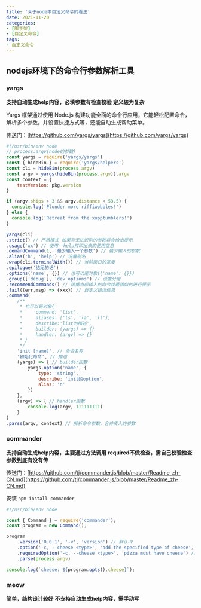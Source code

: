 ```yaml
---
title: '关于node中自定义命令的看法'
date: 2021-11-20
categories:
- [脚手架]
- [自定义命令]
tags:
- 自定义命令
---
```

## nodejs环境下的命令行参数解析工具

### yargs
**支持自动生成help内容，必填参数有检查校验**
**定义较为复杂**

Yargs 框架通过使用 Node.js 构建功能全面的命令行应用，它能轻松配置命令，解析多个参数，并设置快捷方式等，还能自动生成帮助菜单。

传送门：[https://github.com/yargs/yargs](https://github.com/yargs/yargs)
```javascript
#!/usr/bin/env node
// process.argv(node的参数)
const yargs = require('yargs/yargs')
const { hideBin } = require('yargs/helpers')
const cli = hideBin(process.argv)
const argv = yargs(hideBin(process.argv)).argv
const context = {
    testVersion: pkg.version
}

if (argv.ships > 3 && argv.distance < 53.5) {
  console.log('Plunder more riffiwobbles!')
} else {
  console.log('Retreat from the xupptumblers!')
}

yargs(cli)
.strict() // 严格模式 如果有无法识别的参数将会给出提示
.usage('xx') // 使用--help打印出来的使用信息
.demandCommand(1, '最少输入一个参数') // 最少输入的参数
.alias('h', 'help') // 设置别名
.wrap(cli.terminalWith()) // 当前窗口的宽度
.epilogue('结尾的话')
.options('name', {}) // 也可以是对象({'name': {}})
.group(['debug'], 'dev options') // 设置分组
.recommendCommands() // 根据当前输入的命令找最相似的进行提示
.fail((err,msg) => {xxx}) // 自定义错误信息
.command(
    /**
     * 也可以是对象{
     *     command: 'list',
     *     aliases: ['ls', 'la', 'll'],
     *     describe:'list的描述',
     *     builder: (yargs) => {}
     *     handler: (argv) => {}
     * }
     */
    'init [name]', // 命令名称
    '初始化命令', // 描述
    (yargs) => { // builder函数
        yargs.option('name', {
            type: 'string',
            describe: 'init的option',
            alias: 'n'
        })
    },
    (argv) => { // handler函数
        console.log(argv, 111111111)
    }
)
.parse(argv, context) // 解析命令参数，合并传入的参数
```

### commander
**支持自动生成help内容，主要通过方法调用**
**required不做检查，需自己校验检查参数到底有没有传**

传送门：[https://github.com/tj/commander.js/blob/master/Readme_zh-CN.md](https://github.com/tj/commander.js/blob/master/Readme_zh-CN.md)

安装 `npm install commander`
```javascript
#!/usr/bin/env node

const { Command } = require('commander');
const program = new Command();

program
    .version('0.0.1', '-v', 'version') // 默认-V
    .option('-c, --cheese <type>', 'add the specified type of cheese', 'blue') // 短标志，自定义标志，选项描述（可省略），默认值（可省略）
    .requiredOption('-c, --cheese <type>', 'pizza must have cheese') // 必填选项,必填选项要么设有默认值，要么必须在命令行中输入，对应的属性字段在解析时必定会有赋值
    .parse(process.argv)

console.log(`cheese: ${program.opts().cheese}`);
```



### meow
**简单，结构设计较好**
**不支持自动生成help内容，需手动写**
